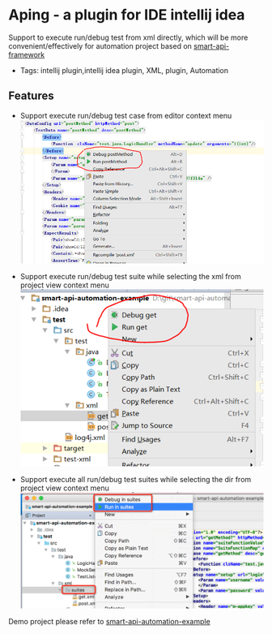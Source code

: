 # Aping - a plugin for IDE intellij idea

Support to execute run/debug test from xml directly, which will be more convenient/effectively for automation project based on [smart-api-framework](https://github.com/lwfwind/smart-api-framework)

* Tags: intellij plugin,intellij idea plugin, XML, plugin, Automation


## Features

* Support execute run/debug test case from editor context menu
![EditorPopupMenu](pics/EditorPopupMenu.png)

* Support execute run/debug test suite while selecting the xml from project view context menu
![ProjectViewPopupMenu](pics/ProjectViewPopupMenu.png)

* Support execute all run/debug test suites while selecting the dir from project view context menu
![ProjectViewDirPopupMenu](pics/ProjectViewDirPopupMenu.png)

Demo project please refer to  [smart-api-automation-example](https://github.com/lwfwind/smart-api-automation-example)
